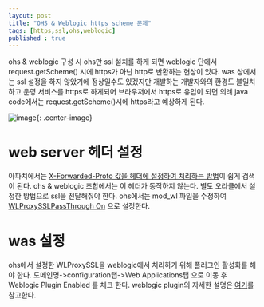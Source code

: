 ```yaml
---
layout: post
title: "OHS & Weblogic https scheme 문제"
tags: [https,ssl,ohs,weblogic]
published : true
---
```


ohs & weblogic 구성 시 ohs만 ssl 설치를 하게 되면 weblogic 단에서 request.getScheme() 시에 https가 아닌 http로 반환하는 현상이 있다. was 상에서는 ssl 설정을 하지 않았기에 정상일수도 있겠지만 개발하는 개발자와의 환경도 불일치하고 운영 서비스를 https로 하게되어 브라우저에서 https로 유입이 되면 의례 java code에서는 request.getScheme()시에 https라고 예상하게 된다.

![image](https://user-images.githubusercontent.com/19382541/52530648-dfad8980-2d4b-11e9-806e-decd25f51c66.png){: .center-image}


# web server 헤더 설정

아파치에서는 [X-Forwarded-Proto 값을 헤더에 설정하여 처리하는 방법](https://stackoverflow.com/questions/25911469/request-getscheme-is-returning-http-instead-of-returning-https-in-java)이 쉽게 검색이 된다. ohs & weblogic 조합에서는 이 헤더가 동작하지 않는다. 별도 오라클에서 설정한 방법으로 ssl을 전달해줘야 한다. ohs에서는 mod_wl 파일을 수정하여 [WLProxySSLPassThrough On](https://docs.oracle.com/cd/E13222_01/wls/docs81/plugins/plugin_params.html) 으로 설정한다.

# was 설정

ohs에서 설정한 WLProxySSL을 weblogic에서 처리하기 위해 플러그인 활성화를 해야 한다. 도메인명->configuration탭->Web Applications탭 으로 이동 후 Weblogic Plugin Enabled 를 체크 한다. weblogic plugin의 자세한 설명은 [여기](http://www.ateam-oracle.com/wls-plugin-enabled/)를 참고한다.




